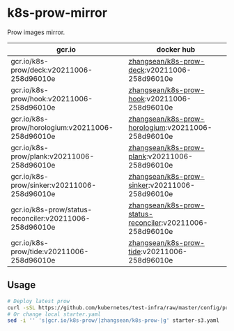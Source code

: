# k8s-prow-mirror

Prow images mirror.

gcr.io | docker hub
---|---
gcr.io/k8s-prow/deck:v20211006-258d96010e | [zhangsean/k8s-prow-deck](https://hub.docker.com/r/zhangsean/k8s-prow-deck):v20211006-258d96010e
gcr.io/k8s-prow/hook:v20211006-258d96010e | [zhangsean/k8s-prow-hook](https://hub.docker.com/r/zhangsean/k8s-prow-hook):v20211006-258d96010e
gcr.io/k8s-prow/horologium:v20211006-258d96010e | [zhangsean/k8s-prow-horologium](https://hub.docker.com/r/zhangsean/k8s-prow-horologium):v20211006-258d96010e
gcr.io/k8s-prow/plank:v20211006-258d96010e | [zhangsean/k8s-prow-plank](https://hub.docker.com/r/zhangsean/k8s-prow-plank):v20211006-258d96010e
gcr.io/k8s-prow/sinker:v20211006-258d96010e | [zhangsean/k8s-prow-sinker](https://hub.docker.com/r/zhangsean/k8s-prow-sinker):v20211006-258d96010e
gcr.io/k8s-prow/status-reconciler:v20211006-258d96010e | [zhangsean/k8s-prow-status-reconciler](https://hub.docker.com/r/zhangsean/k8s-prow-status-reconciler):v20211006-258d96010e
gcr.io/k8s-prow/tide:v20211006-258d96010e | [zhangsean/k8s-prow-tide](https://hub.docker.com/r/zhangsean/k8s-prow-tide):v20211006-258d96010e

## Usage

```bash
# Deploy latest prow
curl -sSL https://github.com/kubernetes/test-infra/raw/master/config/prow/cluster/starter-s3.yaml | sed 's|gcr.io/k8s-prow/|zhangsean/k8s-prow-|g' | kubectl apply -f -
# Or change local starter.yaml
sed -i '' 's|gcr.io/k8s-prow/|zhangsean/k8s-prow-|g' starter-s3.yaml
```
